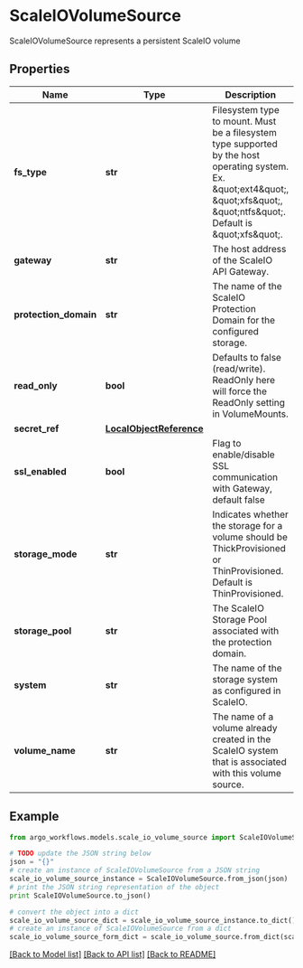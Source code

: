 # ScaleIOVolumeSource

ScaleIOVolumeSource represents a persistent ScaleIO volume

## Properties

Name | Type | Description | Notes
------------ | ------------- | ------------- | -------------
**fs_type** | **str** | Filesystem type to mount. Must be a filesystem type supported by the host operating system. Ex. \&quot;ext4\&quot;, \&quot;xfs\&quot;, \&quot;ntfs\&quot;. Default is \&quot;xfs\&quot;. | [optional] 
**gateway** | **str** | The host address of the ScaleIO API Gateway. | 
**protection_domain** | **str** | The name of the ScaleIO Protection Domain for the configured storage. | [optional] 
**read_only** | **bool** | Defaults to false (read/write). ReadOnly here will force the ReadOnly setting in VolumeMounts. | [optional] 
**secret_ref** | [**LocalObjectReference**](LocalObjectReference.md) |  | 
**ssl_enabled** | **bool** | Flag to enable/disable SSL communication with Gateway, default false | [optional] 
**storage_mode** | **str** | Indicates whether the storage for a volume should be ThickProvisioned or ThinProvisioned. Default is ThinProvisioned. | [optional] 
**storage_pool** | **str** | The ScaleIO Storage Pool associated with the protection domain. | [optional] 
**system** | **str** | The name of the storage system as configured in ScaleIO. | 
**volume_name** | **str** | The name of a volume already created in the ScaleIO system that is associated with this volume source. | [optional] 

## Example

```python
from argo_workflows.models.scale_io_volume_source import ScaleIOVolumeSource

# TODO update the JSON string below
json = "{}"
# create an instance of ScaleIOVolumeSource from a JSON string
scale_io_volume_source_instance = ScaleIOVolumeSource.from_json(json)
# print the JSON string representation of the object
print ScaleIOVolumeSource.to_json()

# convert the object into a dict
scale_io_volume_source_dict = scale_io_volume_source_instance.to_dict()
# create an instance of ScaleIOVolumeSource from a dict
scale_io_volume_source_form_dict = scale_io_volume_source.from_dict(scale_io_volume_source_dict)
```
[[Back to Model list]](../README.md#documentation-for-models) [[Back to API list]](../README.md#documentation-for-api-endpoints) [[Back to README]](../README.md)


